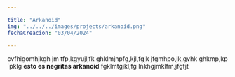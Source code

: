 ```yaml
---

title: "Arkanoid"
img: "../../../images/projects/arkanoid.png"
fechaCreacion: "03/04/2024" 

---
```


cvfhigomhjkgh jm tfp,kgyujljfk
ghklmjnpfg,kjl,fgjk
jfgmhpo,jk,gvhk
ghkmp,kp´pklg
**esto es negritas arkanoid**
fgklmtgjkl,fg
lñkhgjmklfm,jfgfjt